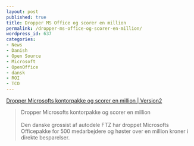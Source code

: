 ```yaml
---
layout: post
published: true
title: Dropper MS Office og scorer en million
permalink: /dropper-ms-office-og-scorer-en-million/
wordpress_id: 637
categories:
- News
- Danish
- Open Source
- Microsoft
- OpenOffice
- dansk
- ROI
- TCO
---
```



<a href="http://www.version2.dk/artikel/dropper-microsofts-kontorpakke-og-scorer-en-million-7615">Dropper Microsofts kontorpakke og scorer en million | Version2</a><br /><blockquote>Dropper Microsofts kontorpakke og scorer en million<br /><br />Den danske grossist af autodele FTZ har droppet Microsofts Officepakke for 500 medarbejdere og høster over en million kroner i direkte besparelser. </blockquote>
